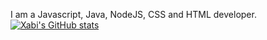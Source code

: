 I am a Javascript, Java, NodeJS, CSS and HTML developer. [![Xabi's GitHub stats](https://github-readme-stats.vercel.app/api?username=ezxabi&theme=radical&show_icons=true)](https://tickety.top)
